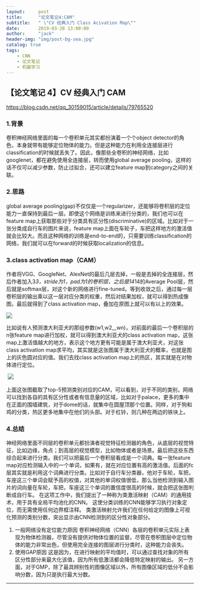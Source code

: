 ```yaml
---
layout:     post
title:      "论文笔记4:CAM"
subtitle:   " \"CV 经典入门 Class Acivation Map\""
date:       2019-03-28 13:00:00
author:     "jack"
header-img: "img/post-bg-sea.jpg"
catalog: true
tags:
    - CNN
    - 论文笔记
    - 机器学习
---
```


## 【论文笔记 4】CV 经典入门 CAM

<https://blog.csdn.net/qq_30159015/article/details/79765520>

### 1.背景

卷积神经网络里面的每一个卷积单元其实都扮演着一个个object detector的角色，本身就带有能够定位物体的能力。但是这种能力在利用全连接层进行classification的时候就丢失了。因此，像那些全卷积的神经网络，比如googlenet，都在避免使用全连接层，转而使用global average pooling，这样的话不仅可以减少参数，防止过拟合，还可以建立feature map到category之间的关联。

### 2.思路

global average pooling(gap)不仅仅是一个regularizer，还能够将卷积层的定位能力一直保持到最后一层。即使这个网络是训练来进行分类的，我们也可以在feature map上获取那些对于分类具有区分性(discriminative)的区域。比如对于一张分类成自行车的图片来说，feature map上面在车轮子，车把这样地方的激活值就会比较大。而且这种网络的训练是end-to-end的，只需要训练classification的网络，我们就可以在forward的时候获取localization的信息。

### 3.class activation map（CAM）

作者将VGG、GoogleNet、AlexNet的最后几层去掉，一般是去掉的全连接层，然后作者加入3*3，stride为1，pad为1的卷积层，之后是14*14的Average Pool层，然后就是softmax层，对这个新的网络进行fine-tuned。等到收敛之后，通过每一层卷积层的输出乘以这一层对应分类的权重，然后对结果加权，就可以得到热成像图，最后就得到了class activation map，叠加在原图上就可以有以上的效果。

![](http://jackyanghc-picture.oss-cn-beijing.aliyuncs.com/007bgNxTly1g1hmik7lm5j30rv0e10xx.jpg%29)



比如说有人预测澳大利亚犬的那组参数(w1,w2,,,wn)，对前面的最后一个卷积层的n张feature map进行加权，就可以得到澳大利亚犬的class activation map，这张map上激活值越大的地方，表示这个地方更有可能是属于澳大利亚犬，对这张class activation map求平均，其实就是这张图属于澳大利亚犬的概率，也就是图上的灰色圆对应的值。我们去找class activation map上的热区，其实就是在对物体进行定位。

​                   ![](http://jackyanghc-picture.oss-cn-beijing.aliyuncs.com/007bgNxTly1g1hmj7e49tj30d408l45x.jpg%29)

上面这张图截取了top-5预测类别对应的CAM，可以看到，对于不同的类别，网络可以找到各自的具有区分性或者有信息量的区域，比如对于palace，更多的集中在正面的围墙建筑，对于dome的话，就集中在圆屋顶那个位置。同样，对于狗和鸡的分类，热区更多地集中在他们的头部。对于杠铃，则几种在两边的铁块上。

### 4.总结

神经网络里面不同层的卷积单元都扮演者视觉特征检测器的角色，从底层的视觉特征，比如边缘，角点；到高层的视觉模型，比如物体或者是场景。最后把这些东西综合起来进行分类。我们可以把最后一个卷积层看成是一个词典。每一张feature map对应检测输入中的一个单词，如果有，就在对应位置有高的激活值。后面的fc层其实就是利用这个词典进行分类。比如对于自行车分类器，他对于车轮，车把，车座这三个单词会赋予高的权值，对其他的单词权值很低，那么当他检测到输入图片的词向量在车轮，车把，车座这三个单词的置信度很高的时候，就会把这张图判断成自行车。
在这项工作中，我们提出了一种称为类激活映射（CAM）的通用技术，用于具有全局平均池化的CNN。 这使分类训练的CNN能够学习执行对象定位，而无需使用任何边界框注释。 类激活映射允许我们在任何给定的图像上可视化预测的类别分数，突出显示由CNN检测到的区分性对象部分。 

1. 一般网络没有定位能力原因
   卷积神经网络（CNN）各层的卷积单元实际上表现为物体检测器，尽管没有提供对物体位置的监督。尽管在卷积图层中定位物体的能力非常出色，但使用完全连接的图层进行分类时，这种能力会丧失。
2. 使用GAP原因
   这是因为，在进行映射的平均值时，可以通过查找对象的所有区分性部分来最大化该值，因为所有低激活都会降低特定映射的输出。 另一方面，对于GMP，除了最具辨别性的图像区域以外，所有图像区域的低分不会影响分数，因为只是执行最大分数。

------